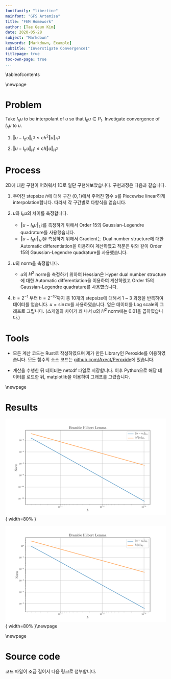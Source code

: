 ```yaml
---
fontfamily: "libertine"
mainfont: "GFS Artemisa"
title: "FEM Homework"
author: [Tae Geun Kim]
date: 2020-05-28
subject: "Markdown"
keywords: [Markdown, Example]
subtitle: "Inverstigate Convergence1"
titlepage: true
toc-own-page: true
...
```


\tableofcontents

\newpage

# Problem

Take $I_h u$ to be interpolant of $u$ so that $I_h u \in P_1$.
Invetigate convergence of $I_h u$ to $u$.

1. $\Vert u - I_h u\Vert_{L^2} \leq c h^2 \Vert u \Vert_{H^2}$

2. $\Vert u - I_h u\Vert_{H^1} \leq c h \Vert u \Vert_{H^2}$

# Process

2D에 대한 구현이 어려워서 1D로 일단 구현해보았습니다. 구현과정은 다음과 같습니다.

1. 주어진 stepsize $h$에 대해 구간 $(0,1)$에서 주어진 함수 $u$를 Piecewise linear하게 interpolation합니다. 따라서 각 구간별로 다항식을 얻습니다.

2. $u$와 $I_h u$의 차이를 측정합니다.
    * $\Vert u - I_h u\Vert_{L^2}$를 측정하기 위해서 Order 15의 Gaussian-Legendre quadrature를 사용했습니다.
    * $\Vert u - I_h u\Vert_{H^1}$을 측정하기 위해서 Gradient는 Dual number structure에 대한 Automatic differentiation을 이용하여 계산하였고 적분은 위와 같이 Order 15의 Gaussian-Legendre quadrature를 사용했습니다.

3. $u$의 norm을 측정합니다.
    * $u$의 $H^2$ norm을 측정하기 위하여 Hessian은 Hyper dual number structure에 대한 Automatic differentiation을 이용하여 계산하였고 Order 15의 Gaussian-Legendre quadrature를 사용헀습니다.

4. $h=2^{-1}$ 부터 $h=2^{-10}$까지 총 10개의 stepsize에 대해서 1 ~ 3 과정을 반복하여 데이터를 얻습니다. $u=\sin \pi x$를 사용하였습니다. 얻은 데이터를 Log scale의 그래프로 그립니다. (스케일의 차이가 꽤 나서 $u$의 $H^2$ norm에는 0.01을 곱하였습니다.)

# Tools

* 모든 계산 코드는 Rust로 작성하였으며 제가 만든 Library인 Peroxide를 이용하였습니다. 모든 함수의 소스 코드는 [github.com/Axect/Peroxide](https://github.com/Axect/Peroxide)에 있습니다.

* 계산을 수행한 뒤 데이터는 netcdf 파일로 저장합니다. 이후 Python으로 해당 데이터를 로드한 뒤, matplotlib을 이용하여 그래프를 그렸습니다.

\newpage

# Results

![t=2, m=0](./plot/t2m0.png){ width=80% }

![t=2, m=1](./plot/t2m1.png){ width=80% }\newpage

\newpage

# Source code

코드 파일이 조금 길어서 다음 링크로 첨부합니다.

